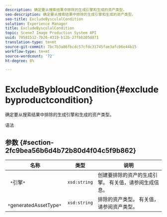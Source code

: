 ```yaml
---
description: 确定要从搜索结果中排除的生成引擎和生成的资产类型。
seo-description: 确定要从搜索结果中排除的生成引擎和生成的资产类型。
seo-title: ExcludeBysculalCondition
solution: Experience Manager
title: ExcludeBysculalCondition
topic: Scene7 Image Production System API
uuid: 70581512-7b26-4319-b12b-27fbb205d871
translation-type: tm+mt
source-git-commit: 7bc7b3a86fbcdc57cfdc31745fae3afc06e44b15
workflow-type: tm+mt
source-wordcount: '72'
ht-degree: 8%

---
```



# ExcludeBybloudCondition{#excludebyproductcondition}

确定要从搜索结果中排除的生成引擎和生成的资产类型。

语法

## 参数 {#section-2fc9bea56b6d4b72b80d4f04c5f9b862}

| 名称 | 类型 | 说明 |
|---|---|---|
| ` *`引擎`*` | `xsd:string` | 创建要排除的资产的生成引擎。 有关值，请参阅生成信息。 |
| ` *`generatedAssetType`*` | `xsd:string` | 排除的资产类型。 有关值，请参阅资产类型。 |

